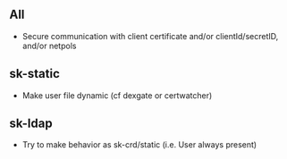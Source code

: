 
## All

- Secure communication with client certificate and/or clientId/secretID, and/or netpols

## sk-static

- Make user file dynamic (cf dexgate or certwatcher)

## sk-ldap

- Try to make behavior as sk-crd/static (i.e. User always present)



